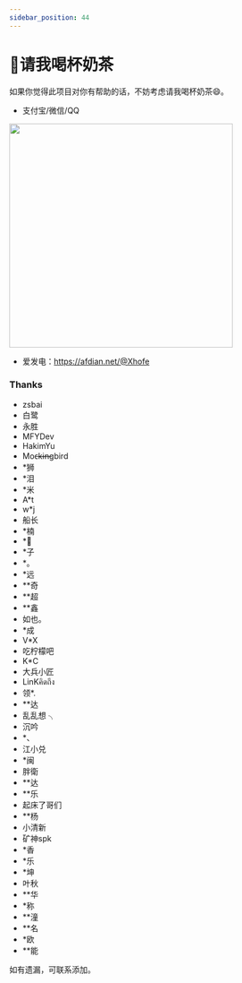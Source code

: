 ```yaml
---
sidebar_position: 44
---
```


# 🥤请我喝杯奶茶
如果你觉得此项目对你有帮助的话，不妨考虑请我喝杯奶茶😄。

- 支付宝/微信/QQ
<img height="400px" src="https://store.heytapimage.com/cdo-portal/feedback/202111/05/9319ae9d532c7929d2c5f536619c29f7.png" />

- 爱发电：https://afdian.net/@Xhofe

### Thanks
- zsbai
- 白鹭
- 永胜
- MFYDev
- HakimYu
- Moc̶k̶i̶n̶gbird
- *狮
- *泪
- *米
- A*t
- w*j
- 船长
- *楠
- *🌻
- *子
- *。
- *远
- **奇
- **超
- **鑫
- 如也。
- *成
- V*X
- 吃柠檬吧
- K*C
- 大兵小匠
- LinKคิดถึง
- 领*.
- **达
- 乱乱想 ╮
- 沉吟
- *、
- 江小兑
- *闽
- 胖衛
- **达
- **乐
- 起床了哥们
- **杨
- 小清新
- 矿神spk
- *香
- *乐
- *坤
- 叶秋
- **华
- *称
- **潼
- **名
- *欧
- **能

如有遗漏，可联系添加。